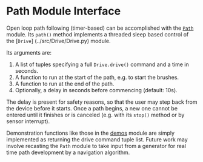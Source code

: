 # Path Module Interface
Open loop path following (timer-based) can be accomplished with the [`Path`](../src/Navigate/Path/Path.py) module.
Its `path()` method implements a threaded sleep based control of the [`Drive`] (../src/Drive/Drive.py) module.

Its arguments are:

1. A list of tuples specifying a full `Drive.drive()` command and a time in seconds.
2. A function to run at the start of the path, e.g. to start the brushes.
3. A function to run at the end of the path.
4. Optionally, a delay in seconds before commencing (default: 10s).

The delay is present for safety reasons, so that the user may step back from the device before it starts.
Once a path begins, a new one cannot be entered until it finishes or is canceled (e.g. with its `stop()` method or by sensor interrupt).

Demonstration functions like those in the [demos](../src/demos.py) module are simply implemented as returning the drive command tuple list.
Future work may involve recasting the `Path` module to take input from a generator for real time path development by a navigation algorithm.
